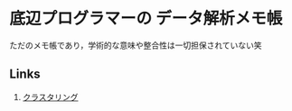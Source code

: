 # 底辺プログラマーの データ解析メモ帳

ただのメモ帳であり，学術的な意味や整合性は一切担保されていない笑

## Links

1. [クラスタリング](./doc/01.clustering.md)